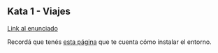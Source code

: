 
## Kata 1 - Viajes

[Link al enunciado](https://docs.google.com/document/d/1zpMcqN_t3aawuXrSbvm9NyFZN-WtjulWcWVDHf53_RU/edit?usp=sharing)

Recordá que tenés [esta página](https://github.com/pdep-utn/enunciados-miercoles-noche/blob/master/pages/prolog/entorno.md) que te cuenta cómo instalar el entorno.
